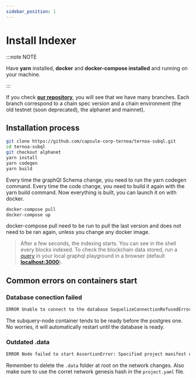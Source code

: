 ```yaml
---
sidebar_position: 1
---
```


# Install Indexer

:::note NOTE

 Have **yarn** installed, **docker** and **docker-compose installed** and running on your machine.

:::

If you check **[our repository](https://github.com/capsule-corp-ternoa/ternoa-subql)**, you will see that we have many branches.
Each branch correspond to a chain spec version and a chain environment (the old testnet (soon deprecated), the alphanet and mainnet).

## Installation process

```bash
git clone https://github.com/capsule-corp-ternoa/ternoa-subql.git
cd ternoa-subql
git checkout alphanet
yarn install
yarn codegen
yarn build
```

Every time the graphQl Schema change, you need to run the yarn codegen command.
Every time the code change, you need to build it again with the yarn build command.
Now everything is built, you can launch it on with docker. 

```bash
docker-compose pull
docker-compose up
```

docker-compose pull need to be run to pull the last version and does not need to be ran again, unless you change any docker image.

> After a few seconds, the indexing starts. You can see in the shell every blocks indexed. To check the blockchain data stored, run a [query](/for-developers/indexer/queries/basic-queries) in your local graphql playground in a browser (default **[localhost:3000](http://localhost:3000)**).

## Common errors on containers start

### Database conection failed

```bash
ERROR Unable to connect to the database SequelizeConnectionRefusedError: connect ECONNREFUSED XX.XX.XX.XX:YYYY
``` 

The subquery-node container tends to be ready before the postgres one. No worries, it will automatically restart until the database is ready.

### Outdated .data

```bash
ERROR Node failed to start AssertionError: Specified project manifest chain id / genesis hash does not match database stored genesis hash, consider cleaning project schema using --force-clean
``` 


Remember to delete the `.data` folder at root on the network changes. Also make sure to use the corret network genesis hash in the `project.yaml` file.



